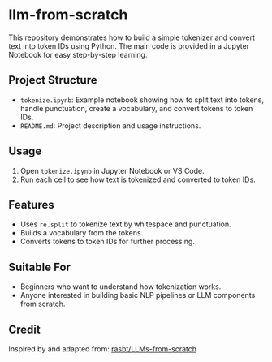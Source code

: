 # llm-from-scratch

This repository demonstrates how to build a simple tokenizer and convert text into token IDs using Python. The main code is provided in a Jupyter Notebook for easy step-by-step learning.

## Project Structure

- `tokenize.ipynb`: Example notebook showing how to split text into tokens, handle punctuation, create a vocabulary, and convert tokens to token IDs.
- `README.md`: Project description and usage instructions.

## Usage

1. Open `tokenize.ipynb` in Jupyter Notebook or VS Code.
2. Run each cell to see how text is tokenized and converted to token IDs.

## Features

- Uses `re.split` to tokenize text by whitespace and punctuation.
- Builds a vocabulary from the tokens.
- Converts tokens to token IDs for further processing.

## Suitable For

- Beginners who want to understand how tokenization works.
- Anyone interested in building basic NLP pipelines or LLM components from scratch.

## Credit

Inspired by and adapted from: [rasbt/LLMs-from-scratch](https://github.com/rasbt/LLMs-from-scratch)
